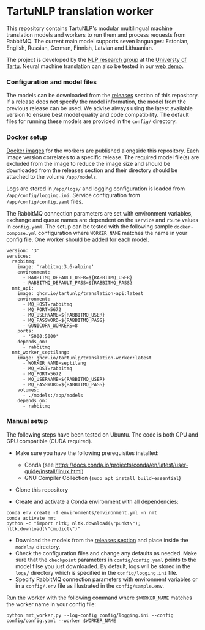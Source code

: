 # TartuNLP translation worker

This repository contains TartuNLP's modular multilingual machine translation models and workers to run them and 
process requests from RabbitMQ. The current main model supports seven languages: Estonian, English, Russian, German, 
Finnish, Latvian and Lithuanian.

The project is developed by the [NLP research group](https://tartunlp.ai) at the [Universty of Tartu](https://ut.ee).
Neural machine translation can also be tested in our [web demo](https://translate.ut.ee/).

### Configuration and model files

The models can be downloaded from the [releases](https://github.com/TartuNLP/translation-worker/releases) section of 
this repository. If a release does not specify the model information, the model from the previous release can be 
used. We advise always using the latest available version to ensure best model quality and code compatibility. The 
default files for running these models are provided in the `config/` directory.

### Docker setup

[Docker images](https://ghcr.io/tartunlp/translation-worker) for the workers are published alongside this repository. 
Each image version correlates to a specific release. The required model file(s) are excluded from the image to 
reduce the image size and should be downloaded from the releases section and their directory should be attached to the 
volume `/app/models`.

Logs are stored in `/app/logs/` and logging configuration is loaded from `/app/config/logging.ini`. Service
configuration from `/app/config/config.yaml` files.

The RabbitMQ connection parameters are set with environment variables, exchange and queue names are dependent on the
`service` and `route` values in `config.yaml`. The setup can be tested with the following sample
`docker-compose.yml` configuration where `WORKER_NAME` matches the name in your config file. One worker should
be added for each model.

```
version: '3'
services:
  rabbitmq:
    image: 'rabbitmq:3.6-alpine'
    environment:
      - RABBITMQ_DEFAULT_USER=${RABBITMQ_USER}
      - RABBITMQ_DEFAULT_PASS=${RABBITMQ_PASS}
  nmt_api:
    image: ghcr.io/tartunlp/translation-api:latest
    environment:
      - MQ_HOST=rabbitmq
      - MQ_PORT=5672
      - MQ_USERNAME=${RABBITMQ_USER}
      - MQ_PASSWORD=${RABBITMQ_PASS}
      - GUNICORN_WORKERS=8
    ports:
      - '5000:5000'
    depends_on:
      - rabbitmq
  nmt_worker_septilang:
    image: ghcr.io/tartunlp/translation-worker:latest
      - WORKER_NAME=septilang
      - MQ_HOST=rabbitmq
      - MQ_PORT=5672
      - MQ_USERNAME=${RABBITMQ_USER}
      - MQ_PASSWORD=${RABBITMQ_PASS}
    volumes:
      - ./models:/app/models
    depends_on:
      - rabbitmq
```

### Manual setup

The following steps have been tested on Ubuntu. The code is both CPU and GPU compatible (CUDA required).

- Make sure you have the following prerequisites installed:
    - Conda (see https://docs.conda.io/projects/conda/en/latest/user-guide/install/linux.html)
    - GNU Compiler Collection (`sudo apt install build-essential`)

- Clone this repository
- Create and activate a Conda environment with all dependencies:

```
conda env create -f environments/environment.yml -n nmt
conda activate nmt
python -c "import nltk; nltk.download(\"punkt\"); nltk.download(\"cmudict\")"
```

- Download the models from the [releases section](https://github.com/TartuNLP/translation-worker/releases) and
  place inside the `models/` directory.
- Check the configuration files and change any defaults as needed. Make sure that the `checkpoint` parameters in
  `config/config.yaml` points to the model filse you just downloaded. By default, logs will be stored in the
  `logs/` directory which is specified in the `config/logging.ini` file.
- Specify RabbitMQ connection parameters with environment variables or in a `config/.env` file as illustrated in the
  `config/sample.env`.

Run the worker with the following command where `$WORKER_NAME` matches the worker name in your config file:
```
python nmt_worker.py --log-config config/logging.ini --config config/config.yaml --worker $WORKER_NAME
```

